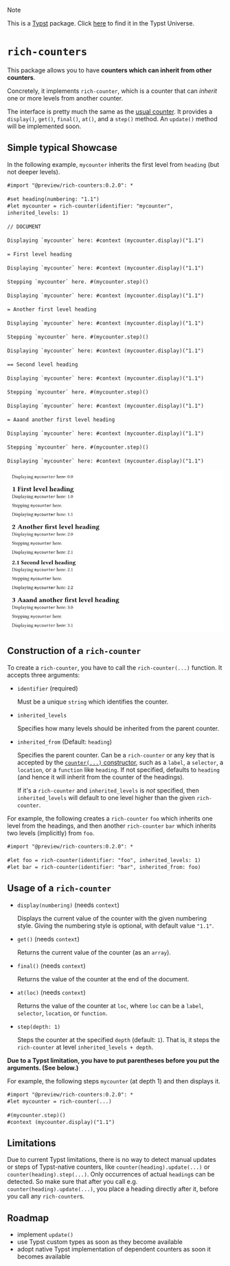 > [!NOTE]
> This is a [Typst](https://typst.app/) package. Click [here](https://typst.app/universe/package/rich-counters/) to find it in the Typst Universe.

# `rich-counters`

This package allows you to have **counters which can inherit from other counters**.

Concretely, it implements `rich-counter`, which is a counter that can _inherit_ one or more levels from another counter.

The interface is pretty much the same as the [usual counter](https://typst.app/docs/reference/introspection/counter/).
It provides a `display()`, `get()`, `final()`, `at()`, and a `step()` method.
An `update()` method will be implemented soon.

## Simple typical Showcase

In the following example, `mycounter` inherits the first level from `heading` (but not deeper levels).
```typ
#import "@preview/rich-counters:0.2.0": *

#set heading(numbering: "1.1")
#let mycounter = rich-counter(identifier: "mycounter", inherited_levels: 1)

// DOCUMENT

Displaying `mycounter` here: #context (mycounter.display)("1.1")

= First level heading

Displaying `mycounter` here: #context (mycounter.display)("1.1")

Stepping `mycounter` here. #(mycounter.step)()

Displaying `mycounter` here: #context (mycounter.display)("1.1")

= Another first level heading

Displaying `mycounter` here: #context (mycounter.display)("1.1")

Stepping `mycounter` here. #(mycounter.step)()

Displaying `mycounter` here: #context (mycounter.display)("1.1")

== Second level heading

Displaying `mycounter` here: #context (mycounter.display)("1.1")

Stepping `mycounter` here. #(mycounter.step)()

Displaying `mycounter` here: #context (mycounter.display)("1.1")

= Aaand another first level heading

Displaying `mycounter` here: #context (mycounter.display)("1.1")

Stepping `mycounter` here. #(mycounter.step)()

Displaying `mycounter` here: #context (mycounter.display)("1.1")
```
![](example.png)

## Construction of a `rich-counter`

To create a `rich-counter`, you have to call the `rich-counter(...)` function.
It accepts three arguments:

- `identifier` (required)

  Must be a unique `string` which identifies the counter.

- `inherited_levels`

  Specifies how many levels should be inherited from the parent counter.

- `inherited_from` (Default: `heading`)

  Specifies the parent counter. Can be a `rich-counter` or any key that is accepted by the [`counter(...)` constructor](https://typst.app/docs/reference/introspection/counter#constructor), such as a `label`, a `selector`, a `location`, or a `function` like `heading`.
  If not specified, defaults to `heading` (and hence it will inherit from the counter of the headings).

  If it's a `rich-counter` and `inherited_levels` is _not_ specified, then `inherited_levels` will default to one level higher than the given `rich-counter`.

For example, the following creates a `rich-counter` `foo` which inherits one level from the headings, and then another `rich-counter` `bar` which inherits two levels (implicitly) from `foo`.

```typ
#import "@preview/rich-counters:0.2.0": *

#let foo = rich-counter(identifier: "foo", inherited_levels: 1)
#let bar = rich-counter(identifier: "bar", inherited_from: foo)
```

## Usage of a `rich-counter`

- `display(numbering)` (needs `context`)

  Displays the current value of the counter with the given numbering style. Giving the numbering style is optional, with default value `"1.1"`.

- `get()` (needs `context`)

  Returns the current value of the counter (as an `array`).

- `final()` (needs `context`)

  Returns the value of the counter at the end of the document.

- `at(loc)` (needs `context`)

  Returns the value of the counter at `loc`, where `loc` can be a `label`, `selector`, `location`, or `function`.

- `step(depth: 1)`

  Steps the counter at the specified `depth` (default: `1`).
  That is, it steps the `rich-counter` at level `inherited_levels + depth`.

**Due to a Typst limitation, you have to put parentheses before you put the arguments. (See below.)**

For example, the following steps `mycounter` (at depth 1) and then displays it.
```typ
#import "@preview/rich-counters:0.2.0": *
#let mycounter = rich-counter(...)

#(mycounter.step)()
#context (mycounter.display)("1.1")
```

## Limitations

Due to current Typst limitations, there is no way to detect manual updates or steps of Typst-native counters, like `counter(heading).update(...)` or `counter(heading).step(...)`.
Only occurrences of actual `heading`s can be detected.
So make sure that after you call e.g. `counter(heading).update(...)`, you place a heading directly after it, before you call any `rich-counter`s.

## Roadmap

- implement `update()`
- use Typst custom types as soon as they become available
- adopt native Typst implementation of dependent counters as soon it becomes available

